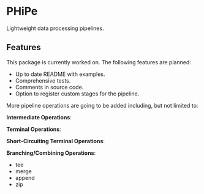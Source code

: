 # PHiPe
Lightweight data processing pipelines.

## Features
This package is currently worked on. The following features are planned:

- Up to date README with examples.
- Comprehensive tests.
- Comments in source code.
- Option to register custom stages for the pipeline.

More pipeline operations are going to be added including, but not limited to:

**Intermediate Operations**:

**Terminal Operations**:

**Short-Circuiting Terminal Operations**:

**Branching/Combining Operations**:
- tee
- merge
- append
- zip